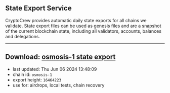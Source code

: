 ## State Export Service
CryptoCrew provides automatic daily state exports for all chains we validate. State export files can be used as genesis files and are a snapshot of the current blockchain state, including all validators, accounts, balances and delegations.

---
**Download: [osmosis-1 state export](https://dl-eu2.ccvalidators.com/SERVICE/osmosis/osmosis-1_export_16464223.json)**
---

- last updated: Thu Jun 06 2024 13:48:09
- chain id: `osmosis-1`
- export height: `16464223`
- use for: airdrops, local tests, chain recovery
